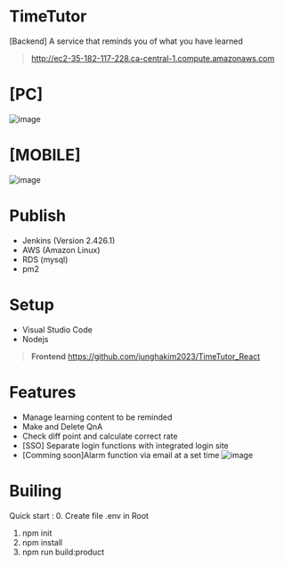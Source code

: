 # TimeTutor
[Backend] A service that reminds you of what you have learned
> http://ec2-35-182-117-228.ca-central-1.compute.amazonaws.com

# [PC]
![image](https://github.com/junghakim2023/TimeTutor/assets/150854918/3e5bd1d2-fe8f-4093-ab82-3ad1788a053a)


# [MOBILE]
![image](https://github.com/junghakim2023/TimeTutor/assets/150854918/21b5d193-4f68-4f33-975c-ea4be109c0bb)


# Publish
- Jenkins (Version 2.426.1)
- AWS (Amazon Linux)
- RDS (mysql)
- pm2

# Setup
- Visual Studio Code
- Nodejs
> **Frontend** https://github.com/junghakim2023/TimeTutor_React

# Features
- Manage learning content to be reminded
- Make and Delete QnA
- Check diff point and calculate correct rate
- [SSO] Separate login functions with integrated login site
- [Comming soon]Alarm function via email at a set time
![image](https://github.com/junghakim2023/TimeTutor/assets/150854918/0b649080-c54d-436c-b848-da68d62b5c80)


# Builing
Quick start :
0. Create file .env in Root
1. npm init
2. npm install
3. npm run build:product


